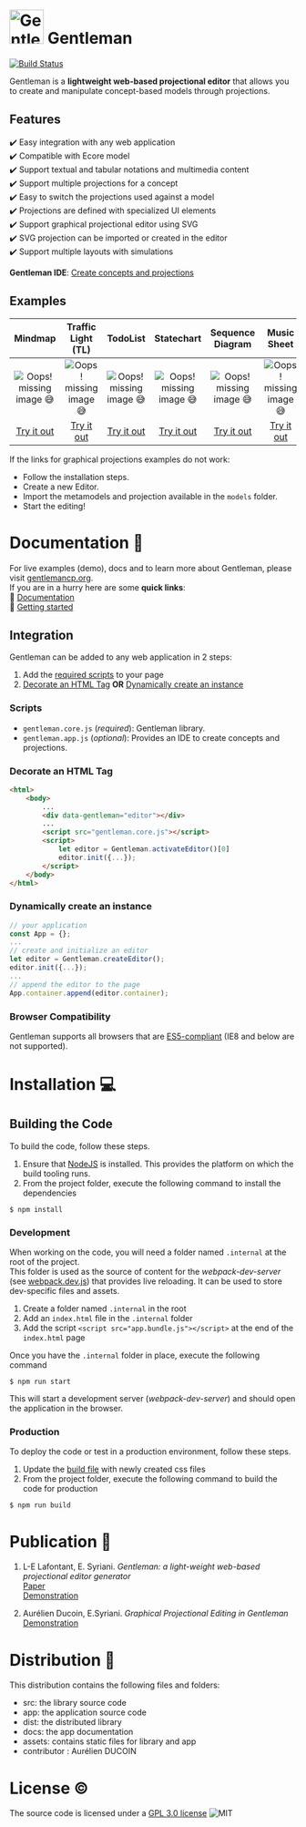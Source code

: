 # <img alt="Gentleman logo" height="60" src="https://gentlemancp.org/assets/images/logo_gentleman_200.png"> Gentleman

[![Build Status](https://travis-ci.org/geodes-sms/gentleman.svg?branch=master)](https://travis-ci.org/geodes-sms/gentleman)

Gentleman is a **lightweight web-based projectional editor** that allows you to create and manipulate concept-based models through projections.

## Features

✔️ Easy integration with any web application  
✔️ Compatible with Ecore model  
✔️ Support textual and tabular notations and multimedia content  
✔️ Support multiple projections for a concept  
✔️ Easy to switch the projections used against a model  
✔️ Projections are defined with specialized UI elements  
✔️ Support graphical projectional editor using SVG  
✔️ SVG projection can be imported or created in the editor  
✔️ Support multiple layouts with simulations  


**Gentleman IDE**: [Create concepts and projections](https://geodes-sms.github.io/gentleman/app/index.html)

## Examples

| Mindmap               | Traffic Light (TL)             | TodoList           | Statechart     | Sequence Diagram | Music Sheet      |
|:---------------------:|:------------------------------:|:------------------------------:|:---------------------:|:------------------------------:|:------------------------------:|
| ![*Oops!* missing image 😅][mindmap-img]         | ![*Oops!* missing image 😅][tl-img] | ![*Oops!* missing image 😅][todo-img] | ![*Oops!* missing image 😅][sc-img] | ![*Oops!* missing image 😅][ds-img] | ![*Oops!* missing image 😅][music-img] 
| [Try it out][mindmap-app] | [Try it out][tl-app] | [Try it out][todo-app] | [Try it out][sc-app] | [Try it out][ds-app] | [Try it out][music-app] 

[mindmap-app]: https://geodes-sms.github.io/gentleman/demo/mindmap/index.html
[mindmap-img]: https://gentlemancp.org/assets/images/demo_mindmap.gif "Mindmap demo"
[tl-app]: https://geodes-sms.github.io/gentleman/demo/traffic-light/index.html
[tl-img]: https://gentlemancp.org/assets/images/demo_traffic_light.gif "Traffic light demo"
[todo-app]: https://geodes-sms.github.io/gentleman/demo/todo/index.html
[todo-img]: https://gentlemancp.org/assets/images/demo_todo.gif "TodoList demo"
[sc-app]: https://geodes-sms.github.io/gentleman/demo/sc/index.html
[sc-img]: https://gentlemancp.org/assets/images/demo_sc.gif "Statechart demo"
[ds-app]: https://geodes-sms.github.io/gentleman/demo/ds/index.html
[ds-img]: https://gentlemancp.org/assets/images/demo_ds.gif "Sequence Diagram demo"
[music-app]: https://geodes-sms.github.io/gentleman/demo/music/index.html
[music-img]: https://gentlemancp.org/assets/images/demo_music.gif "Music demo"
If the links for graphical projections examples do not work:
 - Follow the installation steps.
 - Create a new Editor.
 - Import the metamodels and projection available in the `models` folder.
 - Start the editing!
# Documentation 📖

For live examples (demo), docs and to learn more about Gentleman, please visit [gentlemancp.org](https://gentlemancp.org).  
If you are in a hurry here are some **quick links**:  
🔗 [Documentation](https://gentlemancp.org/docs)  
🔗 [Getting started](https://gentlemancp.org/docs/getting-started)  

## Integration

Gentleman can be added to any web application in 2 steps:

1. Add the [required scripts](#scripts) to your page
2. [Decorate an HTML Tag](#decorate-an-html-tag) **OR** [Dynamically create an instance](#dynamically-create-an-instance)

### Scripts

- `gentleman.core.js` (*required*): Gentleman library.
- `gentleman.app.js` (*optional*): Provides an IDE to create concepts and projections.

### Decorate an HTML Tag

```html
<html>
    <body>
        ...
        <div data-gentleman="editor"></div>
        ...
        <script src="gentleman.core.js"></script>
        <script>
            let editor = Gentleman.activateEditor()[0]
            editor.init({...});
        </script>
    </body>
</html>
```

### Dynamically create an instance

```javascript
// your application
const App = {};
...
// create and initialize an editor
let editor = Gentleman.createEditor();
editor.init({...});
...
// append the editor to the page
App.container.append(editor.container);
```

### Browser Compatibility

Gentleman supports all browsers that are [ES5-compliant](https://kangax.github.io/compat-table/es5/) (IE8 and below are not supported).

# Installation 💻

## Building the Code

To build the code, follow these steps.

1. Ensure that [NodeJS](http://nodejs.org/) is installed. This provides the platform on which the build tooling runs.
2. From the project folder, execute the following command to install the dependencies

```
$ npm install
```

### Development

When working on the code, you will need a folder named `.internal` at the root of the project.  
This folder is used as the source of content for the *webpack-dev-server* (see [webpack.dev.js](/webpack.dev.js)) that provides live reloading. It can be used to store dev-specific files and assets.

1. Create a folder named `.internal` in the root
2. Add an `index.html` file in the `.internal` folder
3. Add the script `<script src="app.bundle.js"></script>` at the end of the `index.html` page

Once you have the `.internal` folder in place, execute the following command

```
$ npm run start
```

This will start a development server (*webpack-dev-server*) and should open the application in the browser.

### Production

To deploy the code or test in a production environment, follow these steps.

1. Update the [build file](scripts/build.js) with newly created css files
2. From the project folder, execute the following command to build the code for production

```
$ npm run build
```
  
# Publication 📃

1. L-E Lafontant, E. Syriani. *Gentleman: a light-weight web-based projectional editor generator*  
   [Paper](https://dl.acm.org/doi/pdf/10.1145/3417990.3421998)  
   [Demonstration](https://youtu.be/wJ4hVZjmrv4)

2. Aurélien Ducoin, E.Syriani. *Graphical Projectional Editing in Gentleman*  
   [Demonstration](https://www.youtube.com/watch?v=wd00pRAHxsU&ab_channel=GEODESGentleman)

# Distribution 📂

This distribution contains the following files and folders:

- src: the library source code
- app: the application source code
- dist: the distributed library
- docs: the app documentation
- assets: contains static files for library and app
- contributor : Aurélien DUCOIN

# License ©️

The source code is licensed under a [GPL 3.0 license](https://opensource.org/licenses/GPL-3.0) ![MIT](https://img.shields.io/badge/license-GPL3.0-blue)
